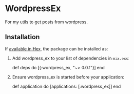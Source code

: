 # WordpressEx

For my utils to get posts from wordpress.

## Installation

If [available in Hex](https://hex.pm/docs/publish), the package can be installed as:

  1. Add wordpress_ex to your list of dependencies in `mix.exs`:

        def deps do
          [{:wordpress_ex, "~> 0.0.1"}]
        end

  2. Ensure wordpress_ex is started before your application:

        def application do
          [applications: [:wordpress_ex]]
        end

